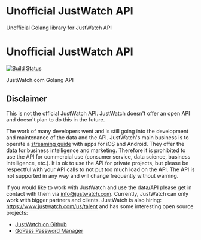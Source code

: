 # Unofficial JustWatch API
Unofficial Golang library for JustWatch API

# Unofficial JustWatch API
[![Build Status](https://travis-ci.com/dawoudt/JustWatchAPI.svg?branch=master)](https://travis-ci.com/dawoudt/JustWatchAPI)

JustWatch.com Golang API

##  Disclaimer
This is not the official JustWatch API. JustWatch doesn't offer an open API and doesn't plan to do this in the future.

The work of many developers went and is still going into the development and maintenance of the data and the API. JustWatch's main business is to operate a [streaming guide](https://www.justwatch.com/) with apps for iOS and Android. They offer the data for business intelligence and marketing. Therefore it is prohibited to use the API for commercial use (consumer service, data science, business intelligence, etc.). It is ok to use the API for private projects, but please be respectful with your API calls to not put too much load on the API. The API is not supported in any way and will change frequently without warning.

If you would like to work with JustWatch and use the data/API please get in contact with them via [info@justwatch.com](mailto:info@justwatch.com). Currently, JustWatch can only work with bigger partners and clients.
JustWatch is also hiring: https://www.justwatch.com/us/talent and has some interesting open source projects:

- [JustWatch on Github](https://github.com/justwatchcom)
- [GoPass Password Manager](https://github.com/gopasspw/gopass)
